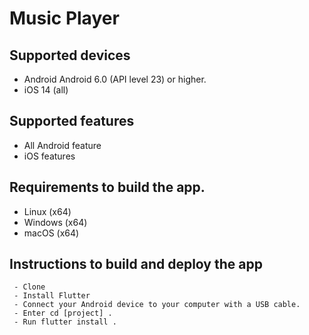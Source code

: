 # Music Player

## Supported devices
   - Android	Android 6.0 (API level 23) or higher.
   - iOS	    14 (all)

## Supported features
  - All Android	feature
   - iOS features

## Requirements to build the app.
   - Linux (x64)
  -  Windows (x64)
  - macOS (x64)

## Instructions to build and deploy the app
     - Clone
     - Install Flutter
     - Connect your Android device to your computer with a USB cable.
     - Enter cd [project] .
     - Run flutter install .

